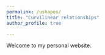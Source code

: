 ```yaml
---
permalink: /ushapes/
title: "Curvilinear relationships"
author_profile: true

---
```


Welcome to my personal website. 
